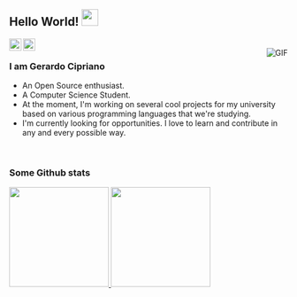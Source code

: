 ## Hello World! <img src="https://media.tenor.com/AUHgwWxTw14AAAAi/dm4uz3-foekoe.gif" width="30px"></h2>


<a href="https://www.linkedin.com/in/gerardo-cipriano/">
  <img align="left" alt="Gerardo's Linkdein" width="22px" src="https://cdn.jsdelivr.net/npm/simple-icons@v3/icons/linkedin.svg" />
</a>
<a href="https://github.com/gerardocipriano">
  <img align="left" alt="Gerardo's Github" width="22px" src="https://cdn.jsdelivr.net/npm/simple-icons@v3/icons/github.svg" />
</a>

<br />
<img align="right" alt="GIF" src="https://media.giphy.com/media/13HgwGsXF0aiGY/giphy.gif" />

### I am Gerardo Cipriano
- An Open Source enthusiast.
- A Computer Science Student. 
- At the moment, I'm working on several cool projects for my university based on various programming languages that we're studying.
- I'm currently looking for opportunities. I love to learn and contribute in any and every possible way.

<br>

### Some Github stats
<a href="https://github.com/gerardocipriano">
  <img height="180em" src="https://github-readme-stats.vercel.app/api?username=gerardocipriano&theme=buefy&show_icons=true" />
  <img height="180em" src="https://github-readme-stats.vercel.app/api/top-langs/?username=gerardocipriano&theme=buefy&layout=compact" />
</a>
